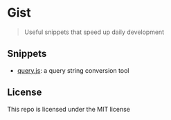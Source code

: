 # Gist
> Useful snippets that speed up daily development

## Snippets

* [query.js](./src/query.js): a query string conversion tool

## License
This repo is licensed under the MIT license
